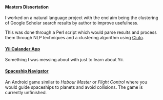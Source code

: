 #### Masters Dissertation
I worked on a natural language project with the end aim being the clustering of Google Scholar search results by author to improve usefulness.

This was done through a Perl script which would parse results and process them through NLP techniques and a clustering algorithm using [Cluto](http://glaros.dtc.umn.edu/gkhome/views/cluto).

#### [Yii Calander App](https://github.com/lewisp6/Calendar)
Something I was messing about with just to learn about Yii.

#### [Spaceship Navigator](https://github.com/lewisp6/spaceship-navigator)
An Android game similar to *Habour Master* or *Flight Control* where you would guide spaceships to planets and avoid collisions. The game is currently unfinished.
